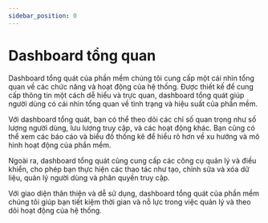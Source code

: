 ```yaml
---
sidebar_position: 0
---
```


# Dashboard tổng quan
 

Dashboard tổng quát của phần mềm chúng tôi cung cấp một cái nhìn tổng quan về các chức năng và hoạt động của hệ thống. Được thiết kế để cung cấp thông tin một cách dễ hiểu và trực quan, dashboard tổng quát giúp người dùng có cái nhìn tổng quan về tình trạng và hiệu suất của phần mềm.

Với dashboard tổng quát, bạn có thể theo dõi các chỉ số quan trọng như số lượng người dùng, lưu lượng truy cập, và các hoạt động khác. Bạn cũng có thể xem các báo cáo và biểu đồ thống kê để hiểu rõ hơn về xu hướng và mô hình hoạt động của phần mềm.

Ngoài ra, dashboard tổng quát cũng cung cấp các công cụ quản lý và điều khiển, cho phép bạn thực hiện các thao tác như tạo, chỉnh sửa và xóa dữ liệu, quản lý người dùng và phân quyền truy cập.

Với giao diện thân thiện và dễ sử dụng, dashboard tổng quát của phần mềm chúng tôi giúp bạn tiết kiệm thời gian và nỗ lực trong việc quản lý và theo dõi hoạt động của hệ thống.